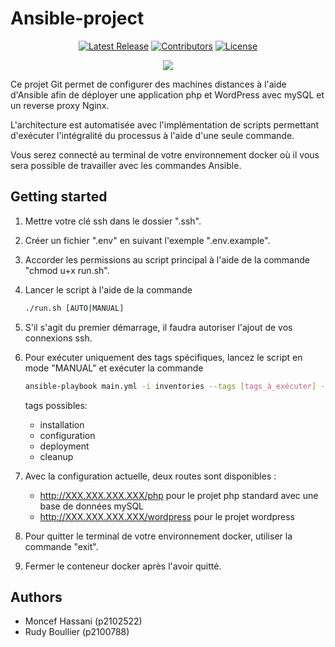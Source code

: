 # Ansible-project

<div align="center">
  <a href="https://github.com/Nynjin/Ansible/releases/latest"><img alt="Latest Release" src="https://img.shields.io/github/v/release/Nynjin/Ansible?label=Latest%20Release&logo=github"></a>
  <a href="https://github.com/Nynjin/Ansible/graphs/contributors"><img alt="Contributors" src="https://img.shields.io/github/contributors/Nynjin/Ansible"></a>
  <a href="https://github.com/Nynjin/Ansible/blob/main/LICENSE"><img alt="License" src="https://img.shields.io/github/license/Nynjin/Ansible"></a>
</div>

<p align="center">
  <a href="https://skillicons.dev">
    <img src="https://skillicons.dev/icons?i=ansible,openstack,php,wordpress,mysql,docker" />
  </a>
</p>

Ce projet Git permet de configurer des machines distances à l'aide d'Ansible afin de déployer une application php et WordPress avec mySQL et un reverse proxy Nginx.

L'architecture est automatisée avec l'implémentation de scripts permettant d'exécuter l'intégralité du processus à l'aide d'une seule commande.

Vous serez connecté au terminal de votre environnement docker où il vous sera possible de travailler avec les commandes Ansible.

## Getting started

1. Mettre votre clé ssh dans le dossier ".ssh".

2. Créer un fichier ".env" en suivant l'exemple ".env.example".

3. Accorder les permissions au script principal à l'aide de la commande "chmod u+x run.sh".

4. Lancer le script à l'aide de la commande

   ```bash
   ./run.sh [AUTO|MANUAL]
   ```

5. S'il s'agit du premier démarrage, il faudra autoriser l'ajout de vos connexions ssh.

6. Pour exécuter uniquement des tags spécifiques, lancez le script en mode "MANUAL" et exécuter la commande

   ```bash
   ansible-playbook main.yml -i inventories --tags [tags_à_exécuter] --skip-tags [tags_à_ignorer]
   ```

   tags possibles:

   - installation
   - configuration
   - deployment
   - cleanup

7. Avec la configuration actuelle, deux routes sont disponibles :

   - http://XXX.XXX.XXX.XXX/php pour le projet php standard avec une base de données mySQL
   - http://XXX.XXX.XXX.XXX/wordpress pour le projet wordpress

8. Pour quitter le terminal de votre environnement docker, utiliser la commande "exit".

9. Fermer le conteneur docker après l'avoir quitté.

## Authors

- Moncef Hassani (p2102522)
- Rudy Boullier (p2100788)
